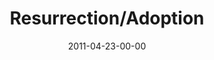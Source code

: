 ---
layout: message
category: message
series: "The Story"
title: "Resurrection/Adoption"
date: 2011-04-23-00-00
message_id: 673
sc-permalink-url: "http://soundcloud.com/crdschurch/resurrection-adoption-1"
audio: "http://s3.amazonaws.com/crossroads-media/messages/audio/thestory05.mp3"
audio-duration: "50:37"
program: "http://s3.amazonaws.com/crossroads-media/documents/04_23-24_11Program.pdf"
description: "We'll be examining the credibility of the most outrageous part of the story&#58; the resurrection of Jesus."
video: "http://s3.amazonaws.com/crossroads-media/messages/video/thestory05.mp4"
video-duration: "50:43"
yt-embed-url: "//www.youtube.com/embed/VY5QxsgKlQs"
video-image: "http://s3.amazonaws.com/crossroads-media/images/thestory05_still.jpg"
tag: 
 - easter
 - resurrection
 - credibility
 - science
 - program
explicit: false
---